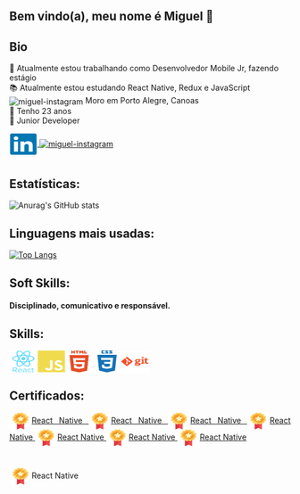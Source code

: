 
## Bem vindo(a), meu nome é Miguel 👋

## Bio
🔭 Atualmente estou trabalhando como Desenvolvedor Mobile Jr, fazendo estágio <br>
📚 Atualmente estou estudando React Native, Redux e JavaScript <br>
<img align="center" alt="miguel-instagram" height="18" width="18" src="https://image.flaticon.com/icons/png/512/197/197386.png">  Moro em Porto Alegre, Canoas <br>
🎈 Tenho 23 anos <br>
🚀 Junior Developer <br>
<p>
<a href="https://www.linkedin.com/in/miguelcorrea7/" target="_blank">
<img align="center" alt="miguel-linkedin" height="40" width="50" src="https://raw.githubusercontent.com/devicons/devicon/master/icons/linkedin/linkedin-original.svg">
</a>
<a href="https://www.instagram.com/miguell_correa/" target="_blank">
<img align="center" alt="miguel-instagram" height="40" width="40" src="https://image.flaticon.com/icons/png/128/1384/1384063.png">
</a>
<p/>
<h1></h1>

## Estatísticas:

![Anurag's GitHub stats](https://github-readme-stats.vercel.app/api?username=OPLART&show_icons=true&theme=radical)

## Linguagens mais usadas:

[![Top Langs](https://github-readme-stats.vercel.app/api/top-langs/?username=OPLART&layout=compact)](https://github.com/OPLART/github-readme-stats)

## Soft Skills:
#### Disciplinado, comunicativo e responsável.

## Skills:
<img align="center" alt="miguel-linkedin" height="40" width="50" style="max-width: 100%;" src="https://raw.githubusercontent.com/devicons/devicon/master/icons/react/react-original-wordmark.svg"><img align="center" alt="miguel-linkedin" height="40" width="50" style="max-width: 100%;" src="https://raw.githubusercontent.com/devicons/devicon/master/icons/javascript/javascript-plain.svg"><img align="center" alt="miguel-linkedin" height="40" width="50" style="max-width: 100%;" src="https://raw.githubusercontent.com/devicons/devicon/master/icons/html5/html5-plain-wordmark.svg"><img align="center" alt="miguel-linkedin" height="40" width="50" style="max-width: 100%;" src="https://raw.githubusercontent.com/devicons/devicon/master/icons/css3/css3-plain-wordmark.svg"><img align="center" alt="miguel-linkedin" height="40" width="50" style="max-width: 100%;" src="https://raw.githubusercontent.com/devicons/devicon/master/icons/git/git-plain-wordmark.svg">

## Certificados:

<p align="justify">
<a href="" target="_blank">
<img align="center" alt="Certificado de React Native" height="30" width="40" src="certificate.png">React Native
<a href="" target="_blank">
<img align="center" alt="Certificado de React Native" height="30" width="40" src="certificate.png">React Native
<a href="" target="_blank">
<img align="center" alt="Certificado de React Native" height="30" width="40" src="certificate.png">React Native
<a href="" target="_blank">
<img align="center" alt="Certificado de React Native" height="30" width="40" src="certificate.png">React Native
<a href="" target="_blank">
<img align="center" alt="Certificado de React Native" height="30" width="40" src="certificate.png">React Native
<a href="" target="_blank">
<img align="center" alt="Certificado de React Native" height="30" width="40" src="certificate.png">React Native
<a href="" target="_blank">
<img align="center" alt="Certificado de React Native" height="30" width="40" src="certificate.png">React Native
<h1></h1>
<a src="certificate.png" target="_blank">
<img align="center" alt="Certificado de React Native" height="30" width="40" src="certificate.png">React Native
</p>



